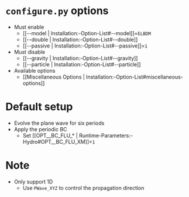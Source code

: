# `configure.py` options
- Must enable
  - [[--model | Installation:-Option-List#--model]]=`ELBDM`
  - [[--double | Installation:-Option-List#--double]]
  - [[--passive | Installation:-Option-List#--passive]]=`1`
- Must disable
  - [[--gravity | Installation:-Option-List#--gravity]]
  - [[--particle | Installation:-Option-List#--particle]]
- Available options
  - [[Miscellaneous Options | Installation:-Option-List#miscellaneous-options]]


# Default setup
- Evolve the plane wave for six periods
- Apply the periodic BC
  - Set [[OPT__BC_FLU_* | Runtime-Parameters:-Hydro#OPT__BC_FLU_XM]]=`1`


# Note
- Only support 1D
  - Use `PWave_XYZ` to control the propagation direction
